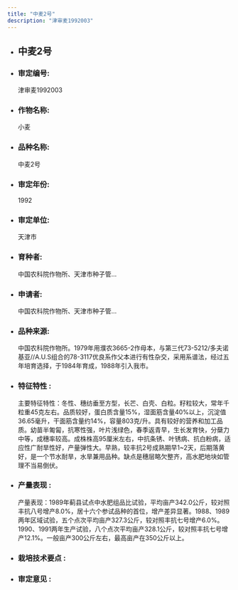 ```yaml
---
title: "中麦2号"
description: "津审麦1992003"
---
```

* ## 中麦2号
* ###  审定编号:  
   津审麦1992003

*  ### 作物名称:  
   小麦

*   ###  品种名称: 
    中麦2号

*   ### 审定年份: 
    1992

*   ### 审定单位:  
    天津市

*   ### 育种者:  
    中国农科院作物所、天津市种子管...

*   ### 申请者:  
    中国农科院作物所、天津市种子管...

*   ### 品种来源:  
    中国农科院作物所。1979年用濮农3665-2作母本，与第三代73-5212/多夫诺基亚//A.U.S组合的78-3117优良系作父本进行有性杂交，采用系谱法，经过五年培育选择，于1984年育成，1988年引入我市。

*   ### 特征特性 : 
    主要特征特性：冬性、穗纺垂至方型，长芒、白壳、白粒。籽粒较大，常年千粒重45克左右。品质较好，蛋白质含量15%，湿面筋含量40%以上，沉淀值36.65毫升，干面筋含量约14%，容量803克/升。具有较好的营养和加工品质。幼苗半匍匐，抗寒性强，叶片浅绿色，春季返青早，生长发育快，分蘖力中等，成穗率较高。成株株高95厘米左右，中抗条锈、叶锈病、抗白粉病，适应性广耐旱性好，产量弹性大。早熟，较丰抗2号成熟期早1~2天，后期落黄好，是一个节水耐旱，水旱兼用品种。缺点是穗层略欠整齐，高水肥地块如管理不当易倒伏。

*   ### 产量表现 : 
    产量表现：1989年蓟县试点中水肥组品比试验，平均亩产342.0公斤，较对照丰抗八号增产8.0%，居十六个参试品种的首位，增产差异显著。1988、1989两年区域试验，五个点次平均亩产327.3公斤，较对照丰抗七号增产6.0%。1990、1991两年生产试验，八个点次平均亩产328.1公斤，较对照丰抗七号增产12.1%。一般亩产300公斤左右，最高亩产在350公斤以上。

*   ### 栽培技术要点 : 
    

*   ### 审定意见 : 
    
